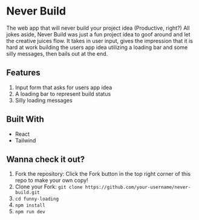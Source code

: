 # Never Build
The web app that will never build your project idea (Productive, right?) All jokes aside, Never Build was just a fun project idea to goof around and let the creative juices flow. It takes in user input, gives the impression that it is hard at work building the users app idea utilizing a loading bar and some silly messages, then bails out at the end. 

## Features
1. Input form that asks for users app idea
2. A loading bar to represent build status
3. Silly loading messages

## Built With
- React
- Tailwind

## Wanna check it out?
1. Fork the repository: Click the Fork button in the top right corner of this repo to make your own copy!
2. Clone your Fork: ```git clone https://github.com/your-username/never-build.git```
3. ```cd funny-loading```
4. ```npm install```
5. ```npm run dev```